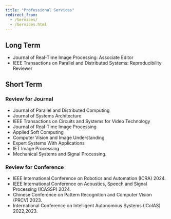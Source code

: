 ```yaml
---
title: "Professional Services"
redirect_from: 
  - /Services/
  - /Services.html
---
```


## Long Term 
* Journal of Real-Time Image Processing: Associate Editor
* IEEE Transactions on Parallel and Distributed Systems: Reproducibility Reviewer

## Short Term
### Review for Journal
* Journal of Parallel and Distributed Computing
* Journal of Systems Architecture
* IEEE Transactions on Circuits and Systems for Video Technology
* Journal of Real-Time Image Processing
* Applied Soft Computing
* Computer Vision and Image Understanding 
* Expert Systems With Applications
* IET Image Processing
* Mechanical Systems and Signal Processing.

### Review for Conference
*  IEEE International Conference on Robotics and Automation (ICRA) 2024.
*  IEEE International Conference on Acoustics, Speech and Signal Processing (ICASSP) 2024.
*  Chinese Conference on Pattern Recognition and Computer Vision (PRCV) 2023.
*  International Conference on Intelligent Autonomous Systems (ICoIAS) 2022,2023.
